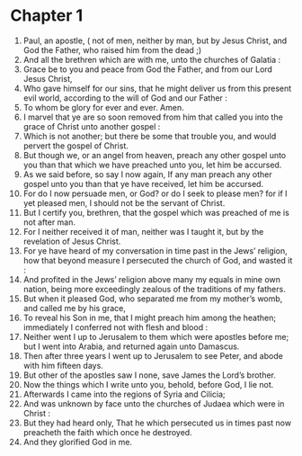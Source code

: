 # Chapter 1

1. Paul, an apostle, ( not of men, neither by man, but by Jesus Christ, and God the Father, who raised him from the dead ;)
2. And all the brethren which are with me, unto the churches of Galatia :
3. Grace be to you and peace from God the Father, and from our Lord Jesus Christ,
4. Who gave himself for our sins, that he might deliver us from this present evil world, according to the will of God and our Father :
5. To whom be glory for ever and ever. Amen.
6. I marvel that ye are so soon removed from him that called you into the grace of Christ unto another gospel :
7. Which is not another; but there be some that trouble you, and would pervert the gospel of Christ.
8. But though we, or an angel from heaven, preach any other gospel unto you than that which we have preached unto you, let him be accursed.
9. As we said before, so say I now again, If any man preach any other gospel unto you than that ye have received, let him be accursed.
10. For do I now persuade men, or God? or do I seek to please men? for if I yet pleased men, I should not be the servant of Christ.
11. But I certify you, brethren, that the gospel which was preached of me is not after man.
12. For I neither received it of man, neither was I taught it, but by the revelation of Jesus Christ.
13. For ye have heard of my conversation in time past in the Jews’ religion, how that beyond measure I persecuted the church of God, and wasted it :
14. And profited in the Jews’ religion above many my equals in mine own nation, being more exceedingly zealous of the traditions of my fathers.
15. But when it pleased God, who separated me from my mother’s womb, and called me by his grace,
16. To reveal his Son in me, that I might preach him among the heathen; immediately I conferred not with flesh and blood :
17. Neither went I up to Jerusalem to them which were apostles before me; but I went into Arabia, and returned again unto Damascus.
18. Then after three years I went up to Jerusalem to see Peter, and abode with him fifteen days.
19. But other of the apostles saw I none, save James the Lord’s brother.
20. Now the things which I write unto you, behold, before God, I lie not.
21. Afterwards I came into the regions of Syria and Cilicia;
22. And was unknown by face unto the churches of Judaea which were in Christ :
23. But they had heard only, That he which persecuted us in times past now preacheth the faith which once he destroyed.
24. And they glorified God in me.

